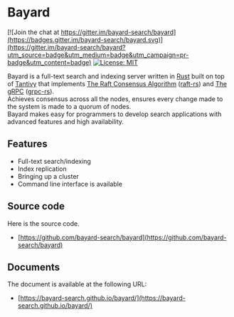 # Bayard

[![Join the chat at https://gitter.im/bayard-search/bayard](https://badges.gitter.im/bayard-search/bayard.svg)](https://gitter.im/bayard-search/bayard?utm_source=badge&utm_medium=badge&utm_campaign=pr-badge&utm_content=badge)
[![License: MIT](https://img.shields.io/badge/License-MIT-yellow.svg)](https://opensource.org/licenses/MIT)

Bayard is a full-text search and indexing server written in [Rust](https://www.rust-lang.org/) built on top of [Tantivy](https://github.com/tantivy-search/tantivy) that implements [The Raft Consensus Algorithm](https://raft.github.io/) ([raft-rs](https://github.com/tikv/raft-rs)) and [The gRPC](https://grpc.io/) ([grpc-rs](https://github.com/tikv/grpc-rs)).  
Achieves consensus across all the nodes, ensures every change made to the system is made to a quorum of nodes.  
Bayard makes easy for programmers to develop search applications with advanced features and high availability.


## Features

- Full-text search/indexing
- Index replication
- Bringing up a cluster
- Command line interface is available


## Source code

Here is the source code.
- [https://github.com/bayard-search/bayard](https://github.com/bayard-search/bayard)

## Documents

The document is available at the following URL:
- [https://bayard-search.github.io/bayard/](https://bayard-search.github.io/bayard/)
